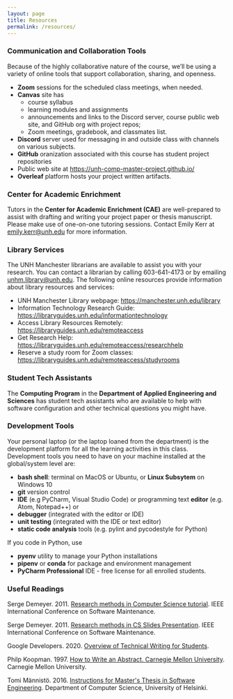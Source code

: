 ```yaml
---
layout: page
title: Resources
permalink: /resources/
---
```

### Communication and Collaboration Tools
Because of the highly collaborative nature of the course, we’ll be using a variety of online tools that support collaboration, sharing, and openness. 
* **Zoom** sessions for the scheduled class meetings, when needed.
* **Canvas** site has
    * course syllabus
    * learning modules and assignments
    * announcements and links to the Discord server, course public web site, 
    and GitHub org with project repos; 
    * Zoom meetings, gradebook, and classmates list.
* **Discord** server used for messaging in and outside class with channels on 
various subjects. 
* **GitHub** oranization associated with this course has student project 
repositories
* Public web site at <https://unh-comp-master-project.github.io/>
* **Overleaf** platform hosts your project written artifacts.
<!--- * **Qualtrics** platform has prompts for the reflection activities --->

### Center for Academic Enrichment
Tutors in the **Center for Academic Enrichment (CAE)** are well-prepared to 
assist with drafting and writing your project paper or thesis manuscript. 
Please make use of one-on-one tutoring sessions. Contact Emily Kerr at <emily.kerr@unh.edu> for more information. 

### Library Services
The UNH Manchester librarians are available to assist you with your research. You can contact a librarian by calling 603-641-4173 or by emailing unhm.library@unh.edu. The following online resources provide information  about library resources and services:
 
* UNH Manchester Library webpage: <https://manchester.unh.edu/library>
* Information Technology Research Guide: <https://libraryguides.unh.edu/informationtechnology>
* Access Library Resources Remotely: <https://libraryguides.unh.edu/remoteaccess>
* Get Research Help: <https://libraryguides.unh.edu/remoteaccess/researchhelp>
* Reserve a study room for Zoom classes: <https://libraryguides.unh.edu/remoteaccess/studyrooms>


### Student Tech Assistants
The **Computing  Program** in the **Department of Applied Engineering and Sciences** has student tech assistants who are available to help with software 
configuration and other technical questions you might have. 

### Development Tools
Your personal laptop (or the laptop loaned from the department) is the 
development platform for all the learning activities in this class. 
Development tools you need to have on your machine installed at the 
global/system level are:
* **bash shell**: terminal on MacOS or Ubuntu, or **Linux Subsytem** on Windows 
10
* **git** version control
*  **IDE** (e.g PyCharm, Visual Studio Code) or programming text **editor** 
(e.g. Atom, Notepad++) or
* **debugger** (integrated with the editor or IDE)
* **unit testing** (integrated with the IDE or text editor)
* **static code analysis** tools (e.g. pylint and pycodestyle for Python)

If you code in Python, use 
* **pyenv** utility to manage your Python installations
* **pipenv** or **conda** for package and environment management 
* **PyCharm Professional** IDE - free license for all enrolled students.

### Useful Readings ###
Serge Demeyer. 2011. [Research methods in Computer Science tutorial](https://unh.box.com/s/ubanos64ju4emwsh7m8ab8l5auedi2ub). IEEE International Conference on Software Maintenance.

Serge Demeyer. 2011. [Research methods in CS Slides Presentation](https://win.uantwerpen.be/~sdemey/Tutorial_ResearchMethods/ResearchMethds01_MethodsOvervw.pdf). IEEE International Conference on Software Maintenance.

Google Developers. 2020. [Overview of Technical Writing for Students](https://developers.google.com/tech-writing/overview).

Philp Koopman. 1997. [How to Write an Abstract. Carnegie Mellon University](http://users.ece.cmu.edu/~koopman/essays/abstract.html). Carnegie Mellon University. 

Tomi Männistö. 2016. [Instructions for Master's Thesis in Software Engineering](https://www.cs.helsinki.fi/u/tomimann/Instructions/MastersThesisInstructions.html). 
Department of Computer Science, University of Helsinki. 

